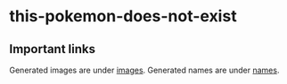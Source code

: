 # this-pokemon-does-not-exist

## Important links
Generated images are under [images][1].
Generated names are under [names][2].

[1]: https://github.com/karynaur/this-pokemon-does-not-exist/tree/main/results/run2-generated-25
[2]: https://github.com/karynaur/this-pokemon-does-not-exist/tree/main/results/namelist